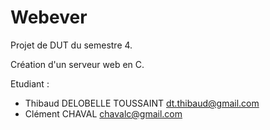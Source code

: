 # Webever
Projet de DUT du semestre 4.

Création d'un serveur web en C.

Etudiant :
* Thibaud DELOBELLE TOUSSAINT <dt.thibaud@gmail.com>
* Clément CHAVAL <chavalc@gmail.com>
